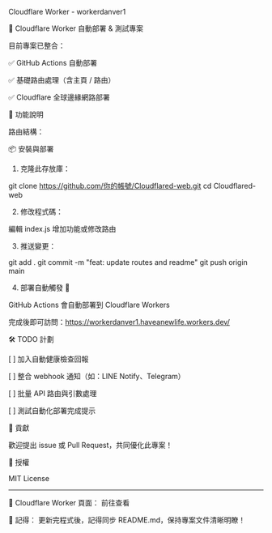 Cloudflare Worker - workerdanver1

🚀 Cloudflare Worker 自動部署 & 測試專案

目前專案已整合：

✅ GitHub Actions 自動部署

✅ 基礎路由處理（含主頁 / 路由）

✅ Cloudflare 全球邊緣網路部署


🌟 功能說明

路由結構：

📦 安裝與部署

1. 克隆此存放庫：



git clone https://github.com/你的帳號/Cloudflared-web.git
cd Cloudflared-web

2. 修改程式碼：



編輯 index.js 增加功能或修改路由


3. 推送變更：



git add .
git commit -m "feat: update routes and readme"
git push origin main

4. 部署自動觸發 🎉



GitHub Actions 會自動部署到 Cloudflare Workers

完成後即可訪問：https://workerdanver1.haveanewlife.workers.dev/


🛠️ TODO 計劃

[ ] 加入自動健康檢查回報

[ ] 整合 webhook 通知（如：LINE Notify、Telegram）

[ ] 批量 API 路由與引數處理

[ ] 測試自動化部署完成提示


🤝 貢獻

歡迎提出 issue 或 Pull Request，共同優化此專案！

📄 授權

MIT License


---

🔗 Cloudflare Worker 頁面： 前往查看

📝 記得： 更新完程式後，記得同步 README.md，保持專案文件清晰明瞭！

